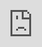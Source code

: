 ```yaml
---
layout: post
title: "김청하가 '자전거' M/V 티저 공개"
author: "undefined"
thumbnail: "https://www.allkpop.com/upload/2021/02/content/071018/thumb/1612711085_olmal.jpg"
tags: 
---
```




<div class="video_wrapper" style="padding-top: 56.25%;">
    <iframe id="player" class="main_video" src="https://www.youtube.com/embed/WrtGY4ciiR0" width="100%" height="100%" frameborder="0" allowfullscreen="" style="display: block !important; position: absolute; top: 0px; left: 0px; width: 100%; height: 100%;"></iframe>
</div>


김청하가 컴백을 준비하고 있다.

2월 8일 자정 KST에서, 재능 있는 솔로 아티스트가 "자전거"의 뮤직비디오 티저를 공개했다. 앞서 그녀는 곧 발매될 첫 번째 스튜디오 앨범 `Quencia`의 첫 다섯 곡을 몰래 시사회하는 것을 포함한 오디오 조각 티저를 공개했다.

`케렌시아`는 총 21곡이 수록될 예정이며, 2월 15일 KST 출시를 앞두고 있다. 위의 티저를 보시고 어떻게 생각하시는지 아래 댓글로 알려주세요.